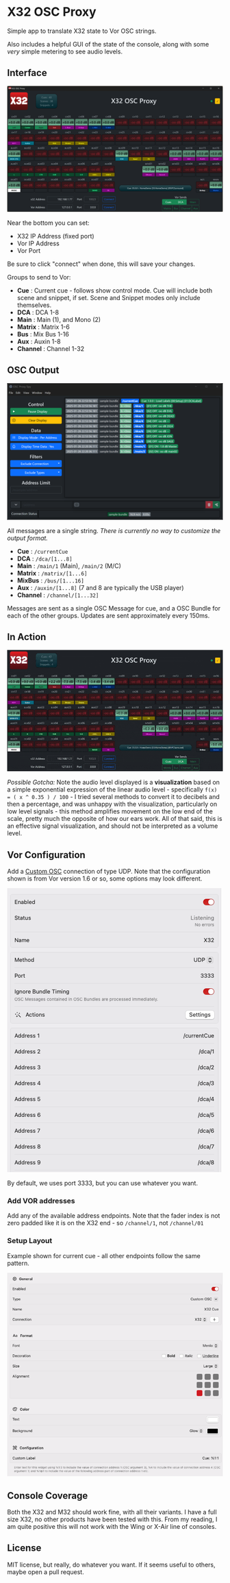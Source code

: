 # X32 OSC Proxy

Simple app to translate X32 state to Vor OSC strings.

Also includes a helpful GUI of the state of the console, along
with some _very_ simple metering to see audio levels.

## Interface

![main interface](screenshot/interface.png)

Near the bottom you can set:

* X32 IP Address (fixed port)
* Vor IP Address
* Vor Port

Be sure to click "connect" when done, this will save your changes.

Groups to send to Vor:

* __Cue__ : Current cue - follows show control mode.  Cue will include both scene and snippet, if set.  Scene and Snippet modes only include themselves.
* __DCA__ : DCA 1-8
* __Main__ : Main (1), and Mono (2)
* __Matrix__ : Matrix 1-6
* __Bus__ : Mix Bus 1-16
* __Aux__ : Auxin 1-8
* __Channel__ : Channel 1-32

## OSC Output

![osc proxy spy](screenshot/osc_output.png)

All messages are a single string. _There is currently no way to customize the output format._

* __Cue__ : `/currentCue`
* __DCA__ : `/dca/[1...8]`
* __Main__ : `/main/1` (Main), `/main/2` (M/C)
* __Matrix__ : `/matrix/[1...6]`
* __MixBus__ : `/bus/[1...16]`
* __Aux__ : `/auxin/[1...8]` (7 and 8 are typically the USB player)
* __Channel__ : `/channel/[1...32]`

Messages are sent as a single OSC Message for cue, and a OSC Bundle for each of the other groups. Updates are sent approximately every 150ms.

## In Action

![animated webp](screenshot/animated.gif)

_Possible Gotcha:_ Note the audio level displayed is a __visualization__ based on a simple exponential expression of the linear audio level - specifically `f(x) = ( x ^ 0.35 ) / 100` - I tried several methods to convert it to decibels and then a percentage, and was unhappy with the visualization, particularly on low level signals - this method amplifies movement on the low end of the scale, pretty much the opposite of how our ears work.  All of that said, this is an effective signal visualization, and should not be interpreted as a volume level.

## Vor Configuration

Add a [Custom OSC](https://docs.getvor.app/vor/settings/connections/show-control/custom-osc) connection of type UDP.  Note that the configuration shown is from Vor version 1.6 or so, some options may look different.

![Options Window](screenshot/vor_connect.png)

By default, we uses port 3333, but you can use whatever you want.

### Add VOR addresses

Add any of the available address endpoints. Note that the fader index is not zero padded like it is on the X32 end - so `/channel/1`, not `/channel/01`

### Setup Layout

Example shown for current cue - all other endpoints follow the same pattern.

![vor layout](screenshot/vor_cue.png)

## Console Coverage

Both the X32 and M32 should work fine, with all their variants.  I have a full size X32, no other products have been tested with this. From my reading, I am quite positive this will not work with the Wing or X-Air line of consoles.

## License

MIT license, but really, do whatever you want. If it seems useful to others, maybe open a pull request.
